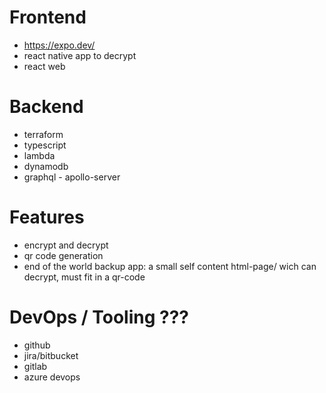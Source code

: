 # Frontend
  * https://expo.dev/
  * react native app to decrypt
  * react web

# Backend
  * terraform
  * typescript
  * lambda
  * dynamodb
  * graphql - apollo-server

# Features
  * encrypt and decrypt 
  * qr code generation
  * end of the world backup app: a small self content html-page/ wich can decrypt, must fit in a qr-code

# DevOps / Tooling ???
  * github
  * jira/bitbucket
  * gitlab
  * azure devops  
